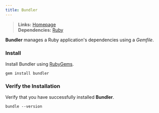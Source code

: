 ```yaml
---
title: Bundler
---
```


> **Links:** [Homepage](http://gembundler.com/)  
> **Dependencies:** [Ruby](/ruby-22/)

**Bundler** manages a Ruby application's dependencies using a *Gemfile*.


### Install

Install Bundler using [RubyGems](http://rubygems.org/).

	gem install bundler


### Verify the Installation

Verify that you have successfully installed **Bundler**.

	bundle --version
